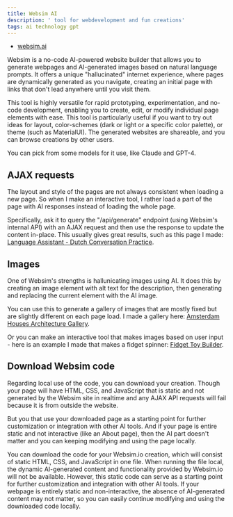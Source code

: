 ```yaml
---
title: Websim AI
description: ' tool for webdevelopment and fun creations'
tags: ai technology gpt
---
```


- [websim.ai](http://websim.ai)

Websim is a no-code AI-powered website builder that allows you to generate webpages and AI-generated images based on natural language prompts. It offers a unique "hallucinated" internet experience, where pages are dynamically generated as you navigate, creating an initial page with links that don't lead anywhere until you visit them.

This tool is highly versatile for rapid prototyping, experimentation, and no-code development, enabling you to create, edit, or modify individual page elements with ease. This tool is particularly useful if you want to try out ideas for layout, color-schemes (dark or light or a specific color palette), or theme (such as MaterialUI). The generated websites are shareable, and you can browse creations by other users.

You can pick from some models for it use, like Claude and GPT-4.

## AJAX requests

The layout and style of the pages are not always consistent when loading a new page. So when I make an interactive tool, I rather load a part of the page with AI responses instead of loading the whole page. 

Specifically, ask it to query the "/api/generate" endpoint (using Websim's internal API) with an AJAX request and then use the response to update the content in-place. This usually gives great results, such as this page I made: [Language Assistant - Dutch Conversation Practice](https://websim.ai/@MichaelPythonDev/language-assistant-dutch-conversation-practice-pro).

## Images

One of Websim's strengths is hallunicating images using AI. It does this by creating an image element with alt text for the description, then generating and replacing the current element with the AI image. 

You can use this to generate a gallery of images that are mostly fixed but are slightly different on each page load. I made a gallery here: [
Amsterdam Houses Architecture Gallery](https://websim.ai/@MichaelPythonDev/amsterdam-houses-architecture-gallery).

Or you can make an interactive tool that makes images based on user input - here is an example I made that makes a fidget spinner: [Fidget Toy Builder](https://websim.ai/@MichaelPythonDev/fidget-toy-builder-create-your-custom-fidget-toy).

## Download Websim code

Regarding local use of the code, you can download your creation. Though your page will have HTML, CSS, and JavaScript that is static and not generated by the Websim site in realtime and any AJAX API requests will fail because it is from outside the website. 

But you that use your downloaded page as a starting point for further customization or integration with other AI tools. And if your page is entire static and not interactive (like an About page), then the AI part doesn't matter and you can keeping modifying and using the page locally.

You can download the code for your Websim.io creation, which will consist of static HTML, CSS, and JavaScript in one file. When running the file local, the dynamic AI-generated content and functionality provided by Websim.io will not be available. However, this static code can serve as a starting point for further customization and integration with other AI tools. If your webpage is entirely static and non-interactive, the absence of AI-generated content may not matter, so you can easily continue modifying and using the downloaded code locally.
